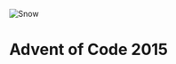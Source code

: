 ![Snow](https://mir-s3-cdn-cf.behance.net/project_modules/hd/f36f96110033033.5fe1ffacddc8b.gif)
# Advent of Code 2015
